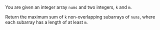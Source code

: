 You are given an integer array `nums` and two integers, `k` and `m`.

Return the maximum sum of `k` non-overlapping subarrays of `nums`, where each subarray has a length of at least `m`.